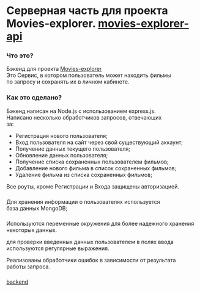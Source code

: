 # Серверная часть для проекта Movies-explorer.  [movies-explorer-api](https://api.beatfilm.learnproject.nomoredomains.icu/)

### Что это? 
Бэкенд для проекта [Movies-explorer](https://beatfilm.learnproject.nomoredomains.icu/)  
Это Сервис, в котором пользователь может находить фильмы  
по запросу и сохранять их в личном кабинете.

### Как это сделано?  
Бэкенд написан на Node.js с использованием express.js.  
Написано несколько обработчиков запросов, отвечающих  
за:   
 * Регистрация нового пользователя;  
 * Вход пользователя на сайт через свой существующий аккаунт;  
 * Получение данных текущего пользователя;  
 * Обновление данных пользователя; 
 * Получение списка сохраненных пользователем фильмов;
 * Добавление нового фильма в список сохраненных фильмов;  
 * Удаление фильма из списка сохраненных фильмов;  

Все роуты, кроме Регистрации и Входа защищены авторизацией.  

###
Для хранения информации о пользователях используется  
база данных MongoDB;  

###
Используются переменные окружения для более надежного хранения  
некоторых данных.  

для проверки введенных данных пользователем в полях ввода  
используются регулярные выражения.  

Реализованы обработчики ошибок в зависимости от результата  
работы запроса.    

###

[backend](https://api.beatfilm.learnproject.nomoredomains.icu/)
